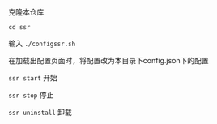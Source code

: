 克隆本仓库

`cd ssr`

输入 `./configssr.sh`

在加载出配置页面时，将配置改为本目录下config.json下的配置

`ssr start` 开始

`ssr stop` 停止

`ssr uninstall` 卸载
